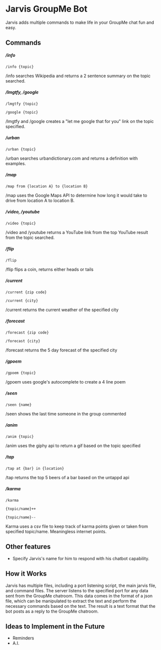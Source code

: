 # Jarvis GroupMe Bot
Jarvis adds multiple commands to make life in your GroupMe chat fun and easy.

## Commands
##### /info

    /info {topic}

/info searches Wikipedia and returns a 2 sentence summary on the topic searched.

##### /lmgtfy, /google

    /lmgtfy {topic}
    
    /google {topic}

/lmgtfy and /google creates a "let me google that for you" link on the topic specified.

##### /urban
    
    /urban {topic}
    
/urban searches urbandictionary.com and returns a definition with examples.

##### /map

    /map from {location A} to {location B}
    
/map uses the Google Maps API to determine how long it would take to drive from location A to location B.

##### /video, /youtube

    /video {topic}
    
/video and /youtube returns a YouTube link from the top YouTube result from the topic searched.

##### /flip

    /flip
    
/flip flips a coin, returns either heads or tails

##### /current

```/current {zip code}```
    
```/current {city}```
    
/current returns the current weather of the specified city
    
##### /forecast

    /forecast {zip code}
    
    /forecast {city}
    
/forecast returns the 5 day forecast of the specified city
    
##### /gpoem

    /gpoem {topic}

/gpoem uses google's autocomplete to create a 4 line poem
    
##### /seen

    /seen {name}

/seen shows the last time someone in the group commented

##### /anim

    /anim {topic}

/anim uses the giphy api to return a gif based on the topic specified
    
##### /tap

    /tap at {bar} in {location}

/tap returns the top 5 beers of a bar based on the untappd api
   
##### /karma

    /karma

    {topic/name}++

    {topic/name}--

Karma uses a csv file to keep track of karma points given or taken from specified topic/name. Meaningless internet points.
   
## Other features

* Specify Jarvis's name for him to respond with his chatbot capability.

## How it Works
Jarvis has multiple files, including a port listening script, the main jarvis file, and command files. The server listens to the specified port for any data sent from the GroupMe chatroom. This data comes in the format of a json file, which can be manipulated to extract the text and perform the necessary commands based on the text. The result is a text format that the bot posts as a reply to the GroupMe chatroom.

## Ideas to Implement in the Future

* Reminders
* A.I.

